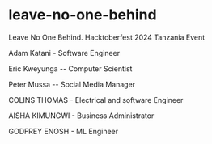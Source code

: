  # leave-no-one-behind
Leave No One Behind. Hacktoberfest 2024 Tanzania Event


Adam Katani - Software Engineer

Eric Kweyunga -- Computer Scientist

Peter Mussa  -- Social Media Manager

COLINS THOMAS - Electrical and software Engineer 

AISHA KIMUNGWI - Business Administrator

GODFREY ENOSH - ML Engineer


